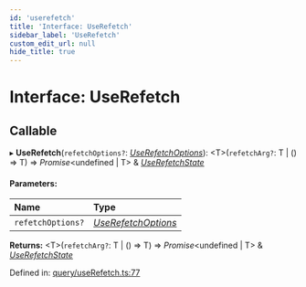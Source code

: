 ```yaml
---
id: 'userefetch'
title: 'Interface: UseRefetch'
sidebar_label: 'UseRefetch'
custom_edit_url: null
hide_title: true
---
```


# Interface: UseRefetch

## Callable

▸ **UseRefetch**(`refetchOptions?`: [_UseRefetchOptions_](userefetchoptions.md)): <T\>(`refetchArg?`: T \| () => T) => _Promise_<undefined \| T\> & [_UseRefetchState_](userefetchstate.md)

#### Parameters:

| Name              | Type                                        |
| :---------------- | :------------------------------------------ |
| `refetchOptions?` | [_UseRefetchOptions_](userefetchoptions.md) |

**Returns:** <T\>(`refetchArg?`: T \| () => T) => _Promise_<undefined \| T\> & [_UseRefetchState_](userefetchstate.md)

Defined in: [query/useRefetch.ts:77](https://github.com/gqless/new_gqless/blob/master/packages/react/src/query/useRefetch.ts#L77)
